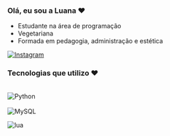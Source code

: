 ### Olá, eu sou a Luana ❤️

- Estudante na área de programação 
- Vegetariana 
- Formada em pedagogia, administração e estética  

[![Instagram](https://img.shields.io/badge/Instagram-E4405F?style=for-the-badge&logo=instagram&logoColor=white)](https://www.instagram.com/luac.86/)



### Tecnologias que utilizo ❤️
<div style="display: inline_block"><br/>
<img align="center" alt="Python" src="https://img.shields.io/badge/Python-14354C?style=for-the-badge&logo=python&logoColor=white"/>
<div style="display: inline_block"><br/>
<img align="center" alt="MySQL" src="https://img.shields.io/badge/MySQL-005C84?style=for-the-badge&logo=mysql&logoColor=white"/>
  
  
![lua](https://user-images.githubusercontent.com/112970416/214907034-ec085040-2a22-49fb-b372-b7a978f563ce.gif)
